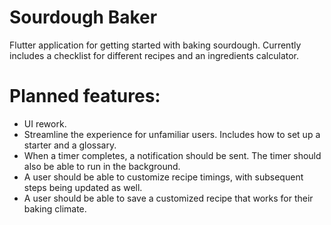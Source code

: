 # Sourdough Baker

Flutter application for getting started with baking sourdough. Currently includes a checklist for different recipes and an ingredients calculator.

# Planned features:
- UI rework.
- Streamline the experience for unfamiliar users. Includes how to set up a starter and a glossary.
- When a timer completes, a notification should be sent. The timer should also be able to run in the background.
- A user should be able to customize recipe timings, with subsequent steps being updated as well.
- A user should be able to save a customized recipe that works for their baking climate.
